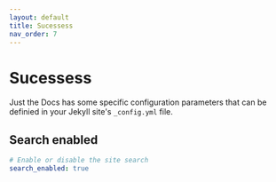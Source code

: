 ```yaml
---
layout: default
title: Sucessess
nav_order: 7
---
```


# Sucessess

Just the Docs has some specific configuration parameters that can be definied in your Jekyll site's `_config.yml` file.

## Search enabled

```yml
# Enable or disable the site search
search_enabled: true
```